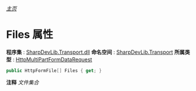 ###### [主页](./Index.md "主页")
# Files 属性
**程序集** : [SharpDevLib.Transport.dll](./SharpDevLib.Transport.assembly.md "SharpDevLib.Transport.dll")
**命名空间** : [SharpDevLib.Transport](./SharpDevLib.Transport.namespace.md "SharpDevLib.Transport")
**所属类型** : [HttpMultiPartFormDataRequest](./SharpDevLib.Transport.HttpMultiPartFormDataRequest.md "HttpMultiPartFormDataRequest")
``` csharp
public HttpFormFile[] Files { get; }
```
**注释**
*文件集合*

